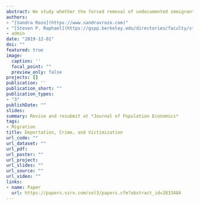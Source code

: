 ```yaml
---
abstract: We study whether the forced removal of undocumented immigrants from the United States increases violent crime in Mexican municipalities. Using municipal panel data on homicide rate matched with annual deportation flows from the United States to Mexico, we assess whether municipalities with repatriation points experience higher violent crime with surges in deportation flows. We consistently find that municipalities with greater geographic exposure to deportation flows have higher violent crime. The effects are mostly driven by increments in homicide rate of young males and minors. Deportees themselves are most likely to be crime victims.
authors:
- "[Sandra Rozo](https://www.sandravrozo.com)"
- "[Steven P. Raphael](https://gspp.berkeley.edu/directories/faculty/steven-raphael)"
- admin
date: "2019-12-01"
doi: ""
featured: true
image:
  caption: ''
  focal_point: ""
  preview_only: false
projects: []
publication: ''
publication_short: ""
publication_types:
- "3"
publishDate: ""
slides: 
summary: Revise and resubmit at *Journal of Population Economics*
tags:
- Migration
title: Deportation, Crime, and Victimization
url_code: ""
url_dataset: ""
url_pdf: 
url_poster: ""
url_project: 
url_slides: ""
url_source: ""
url_video: ""
links:
- name: Paper
  url: https://papers.ssrn.com/sol3/papers.cfm?abstract_id=2833484
---
```

